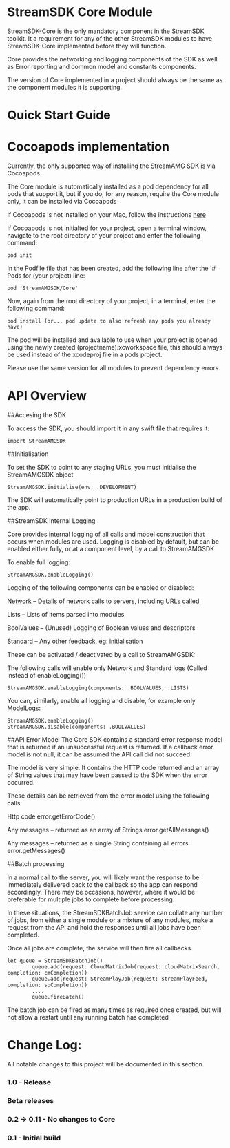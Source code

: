 
StreamSDK Core Module
=====================
StreamSDK-Core is the only mandatory component in the StreamSDK toolkit. It a requirement for any of the other StreamSDK modules to have StreamSDK-Core implemented before they will function.

Core provides the networking and logging components of the SDK as well as Error reporting and common model and constants components.

The version of Core implemented in a project should always be the same as the component modules it is supporting.

Quick Start Guide
======

Cocoapods implementation
=====

Currently, the only supported way of installing the StreamAMG SDK is via Cocoapods.

The Core module is automatically installed as a pod dependency for all pods that support it, but if you do, for any reason, require the Core module only, it can be installed via Cocoapods

If Cocoapods is not installed on your Mac, follow the instructions [here](https://guides.cocoapods.org/using/getting-started.html)

If Cocoapods is not initialted for your project, open a terminal window, navigate to the root directory of your project and enter the following command:

```
pod init
```

In the Podfile file that has been created, add the following line after the '# Pods for (your project) line:

```
pod 'StreamAMGSDK/Core'
```

Now, again from the root directory of your project, in a terminal, enter the following command:

```
pod install (or... pod update to also refresh any pods you already have)
```

The pod will be installed and available to use when your project is opened using the newly created (projectname).xcworkspace file, this should always be used instead of the xcodeproj file in a pods project.

Please use the same version for all modules to prevent dependency errors.

API Overview
============

##Accesing the SDK

To access the SDK, you should import it in any swift file that requires it:

```
import StreamAMGSDK
```

##Initialisation

To set the SDK to point to any staging URLs, you must initialise the StreamAMGSDK object

```
StreamAMGSDK.initialise(env: .DEVELOPMENT)
```

The SDK will automatically point to production URLs in a production build of the app.


##StreamSDK Internal Logging

Core provides internal logging of all calls and model construction that occurs when modules are used. Logging is disabled by default, but can be enabled either fully, or at a component level, by a call to StreamAMGSDK

To enable full logging:

```
StreamAMGSDK.enableLogging()
```
Logging of the following components can be enabled or disabled:

Network – Details of network calls to servers, including URLs called

Lists – Lists of items parsed into modules

BoolValues – (Unused) Logging of Boolean values and descriptors

Standard – Any other feedback, eg: initialisation

These can be activated / deactivated by a call to StreamAMGSDK:

The following calls will enable only Network and Standard logs (Called instead of enableLogging())

```
StreamAMGSDK.enableLogging(components: .BOOLVALUES, .LISTS)
```
You can, similarly, enable all logging and disable, for example only ModelLogs:


```
StreamAMGSDK.enableLogging()
StreamAMGSDK.disable(components: .BOOLVALUES)
```

##API Error Model
The Core SDK contains a standard error response model that is returned if an unsuccessful request is returned. If a callback error model is not null, it can be assumed the API call did not succeed:

The model is very simple. It contains the HTTP code returned and an array of String values that may have been passed to the SDK when the error occurred.

These details can be retrieved from the error model using the following calls:

Http code
error.getErrorCode()

Any messages – returned as an array of Strings
error.getAllMessages()

Any messages – returned as a single String containing all errors
error.getMessages()

##Batch processing

In a normal call to the server, you will likely want the response to be immediately delivered back to the callback so the app can respond accordingly. There may be occasions, however, where it would be preferable for multiple jobs to complete before processing.

In these situations, the StreamSDKBatchJob service can collate any number of jobs, from either a single module or a mixture of any modules, make a request from the API and hold the responses until all jobs have been completed.

Once all jobs are complete, the service will then fire all callbacks.

```
let queue = StreamSDKBatchJob()
        queue.add(request: CloudMatrixJob(request: cloudMatrixSearch, completion: cmCompletion))
        queue.add(request: StreamPlayJob(request: streamPlayFeed, completion: spCompletion))
        ....
        queue.fireBatch()
```

The batch job can be fired as many times as required once created, but will not allow a restart until any running batch has completed


Change Log:
===========

All notable changes to this project will be documented in this section.

### 1.0 - Release

### Beta releases

### 0.2 -> 0.11 - No changes to Core

### 0.1 - Initial build
